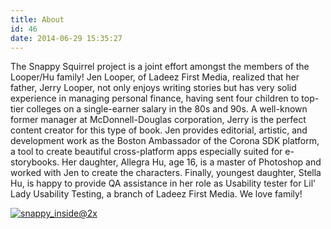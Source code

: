 ```yaml
---
title: About
id: 46
date: 2014-06-29 15:35:27
---
```


The Snappy Squirrel project is a joint effort amongst the members of the Looper/Hu family! Jen Looper, of Ladeez First Media, realized that her father, Jerry Looper, not only enjoys writing stories but has very solid experience in managing personal finance, having sent four children to top-tier colleges on a single-earner salary in the 80s and 90s. A well-known former manager at McDonnell-Douglas corporation, Jerry is the perfect content creator for this type of book. Jen provides editorial, artistic, and development work as the Boston Ambassador of the Corona SDK platform, a tool to create beautiful cross-platform apps especially suited for e-storybooks. Her daughter, Allegra Hu, age 16, is a master of Photoshop and worked with Jen to create the characters. Finally, youngest daughter, Stella Hu, is happy to provide QA assistance in her role as Usability tester for Lil' Lady Usability Testing, a branch of Ladeez First Media. We love family!

[![snappy_inside@2x](http://snappy.ladeezfirstmedia.com/wp-content/uploads/2014/06/snappy_inside@2x-248x300.png)](http://snappy.ladeezfirstmedia.com/wp-content/uploads/2014/06/snappy_inside@2x.png)